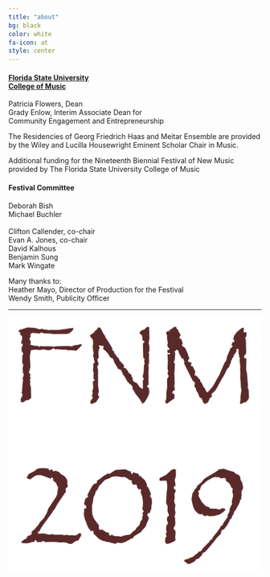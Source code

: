 ```yaml
---
title: "about"
bg: black
color: white
fa-icon: at
style: center
---
```


#### [Florida State University][FSU]<br>[College of Music][COM]

Patricia Flowers, Dean  
Grady Enlow, Interim Associate Dean for  
Community Engagement and Entrepreneurship

The Residencies of Georg Friedrich Haas and Meitar Ensemble are provided by the Wiley and Lucilla Housewright Eminent Scholar Chair in Music.

Additional funding for the Nineteenth Biennial Festival of New Music provided by The Florida State University College of Music

#### Festival Committee
<p class="columned">Deborah Bish<br />
Michael Buchler<br />
<br />
Clifton Callender, co-chair<br />
Evan A. Jones, co-chair<br />
David Kalhous<br />
Benjamin Sung<br />
Mark Wingate</p>

Many thanks to:  
Heather Mayo, Director of Production for the Festival  
Wendy Smith, Publicity Officer

---------------------------------------

![JPG](/img/favicon.png)

[FSU]: http://www.fsu.edu
[COM]: http://music.fsu.edu